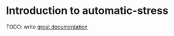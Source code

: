 # Introduction to automatic-stress

TODO: write [great documentation](http://jacobian.org/writing/what-to-write/)
